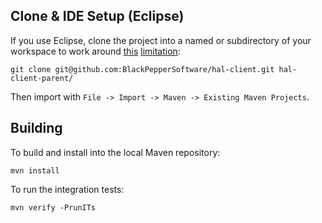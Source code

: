 ## Clone & IDE Setup (Eclipse) ##

If you use Eclipse, clone the project into a named or subdirectory of your workspace to work around [this](https://bugs.eclipse.org/bugs/show_bug.cgi?id=375073) [limitation](https://bugs.eclipse.org/bugs/show_bug.cgi?id=40493):

`git clone git@github.com:BlackPepperSoftware/hal-client.git hal-client-parent/`

Then import with `File -> Import -> Maven -> Existing Maven Projects`.

## Building ##

To build and install into the local Maven repository:

`mvn install`

To run the integration tests:

`mvn verify -PrunITs`